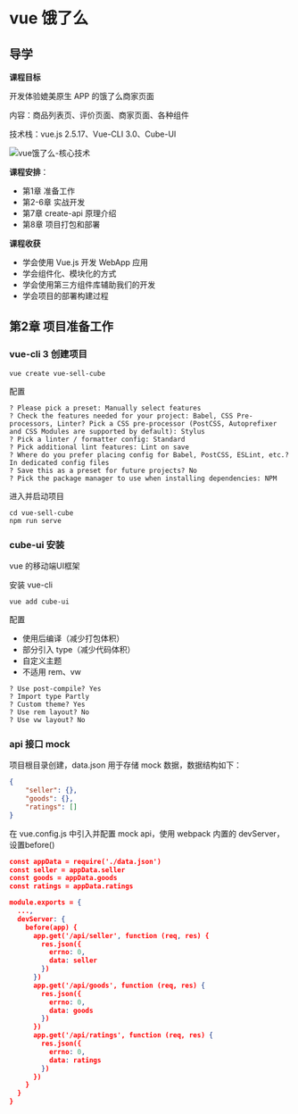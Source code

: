 # vue 饿了么

## 导学

 **课程目标**

开发体验媲美原生 APP 的饿了么商家页面

内容：商品列表页、评价页面、商家页面、各种组件

技术栈：vue.js 2.5.17、Vue-CLI 3.0、Cube-UI

![vue饿了么-核心技术](C:\Users\wangtongmeng\Desktop\Blog\vue.js\img\vue饿了么-核心技术.png)

**课程安排**：

- 第1章 准备工作
- 第2-6章 实战开发
- 第7章 create-api 原理介绍
- 第8章 项目打包和部署

**课程收获**

- 学会使用 Vue.js 开发 WebApp 应用
- 学会组件化、模块化的方式
- 学会使用第三方组件库辅助我们的开发
- 学会项目的部署构建过程

## 第2章 项目准备工作

### vue-cli 3 创建项目

```shell
vue create vue-sell-cube
```

配置

```shell
? Please pick a preset: Manually select features
? Check the features needed for your project: Babel, CSS Pre-processors, Linter? Pick a CSS pre-processor (PostCSS, Autoprefixer and CSS Modules are supported by default): Stylus
? Pick a linter / formatter config: Standard
? Pick additional lint features: Lint on save
? Where do you prefer placing config for Babel, PostCSS, ESLint, etc.? In dedicated config files
? Save this as a preset for future projects? No
? Pick the package manager to use when installing dependencies: NPM
```

进入并启动项目

```shell
cd vue-sell-cube
npm run serve
```

### cube-ui 安装

 vue 的移动端UI框架

安装 vue-cli 

```shell
vue add cube-ui
```

配置

- 使用后编译（减少打包体积）
- 部分引入 type（减少代码体积）
- 自定义主题
- 不适用 rem、vw

```shell
? Use post-compile? Yes
? Import type Partly
? Custom theme? Yes
? Use rem layout? No
? Use vw layout? No
```

### api 接口 mock

项目根目录创建，data.json 用于存储 mock 数据，数据结构如下：

```json
{
    "seller": {},
    "goods": {},
    "ratings": []
}
```

在 vue.config.js 中引入并配置 mock api，使用 webpack 内置的 devServer，设置before()

```json
const appData = require('./data.json')
const seller = appData.seller
const goods = appData.goods
const ratings = appData.ratings

module.exports = {
  ...,
  devServer: {
    before(app) {
      app.get('/api/seller', function (req, res) {
        res.json({
          errno: 0,
          data: seller
        })
      })
      app.get('/api/goods', function (req, res) {
        res.json({
          errno: 0,
          data: goods
        })
      })
      app.get('/api/ratings', function (req, res) {
        res.json({
          errno: 0,
          data: ratings
        })
      })
    }
  }
}
```




